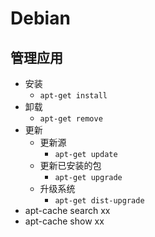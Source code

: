 # Debian

## 管理应用
* 安装
    - `apt-get install`
* 卸载
    - `apt-get remove`
* 更新
    - 更新源
        + `apt-get update`
    - 更新已安装的包
        + `apt-get upgrade`
    - 升级系统
        + `apt-get dist-upgrade`
* apt-cache search xx
* apt-cache show xx